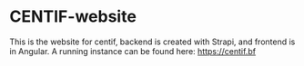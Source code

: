 # CENTIF-website

This is the website for centif, backend is created with Strapi, and frontend is in Angular. A running instance can be found here: https://centif.bf

